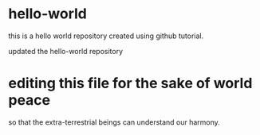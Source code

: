# hello-world
this is a hello world repository created using github tutorial.

updated the hello-world repository

# editing this file for the sake of world peace
so that the extra-terrestrial beings can understand our harmony.

